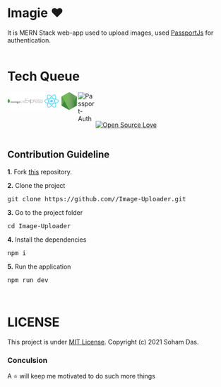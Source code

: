 # Imagie :heart:
It is MERN Stack web-app used to upload images, used [PassportJs](http://www.passportjs.org/) for authentication.
<br/>
<br/>

# Tech Queue
<p align="left">
  <img align="left" alt="MongoDB" width="40px" src="https://raw.githubusercontent.com/github/explore/80688e429a7d4ef2fca1e82350fe8e3517d3494d/topics/mongodb/mongodb.png" />
  <img align="left" alt="Express" width="40px" src="https://raw.githubusercontent.com/github/explore/80688e429a7d4ef2fca1e82350fe8e3517d3494d/topics/express/express.png" />
  <img align="left" alt="React" width="40px" src="https://raw.githubusercontent.com/github/explore/80688e429a7d4ef2fca1e82350fe8e3517d3494d/topics/react/react.png" />
  <img align="left" alt="NodeJS" width="40px" src="https://raw.githubusercontent.com/github/explore/80688e429a7d4ef2fca1e82350fe8e3517d3494d/topics/nodejs/nodejs.png" /> 
  <img align="left" alt="Passport-Auth" width="40px" src="https://avatars.githubusercontent.com/u/1160530?s=280&v=4" />
</p>

<br/>
<br/>
<br/>

[![Open Source Love](https://badges.frapsoft.com/os/v1/open-source-175x29.png?v=103)](https://github.com/ellerbrock/open-source-badges/)
<br/>
<br/>


## Contribution Guideline
**1.** Fork [this](https://github.com/Soham2020/Image-Uploader) repository.

**2.** Clone the project

<pre>
git clone https://github.com/<your_username>/Image-Uploader.git
</pre>

**3.** Go to the project folder

<pre>
cd Image-Uploader
</pre>

**4.** Install the dependencies

<pre>
npm i
</pre>

**5.** Run the application

<pre>
npm run dev
</pre>

<br/>

# LICENSE
This project is under <a href="https://en.wikipedia.org/wiki/MIT_License">MIT License</a>. Copyright (c) 2021 Soham Das.
</br>

### Conculsion
A ⭐ will keep me motivated to do such more things


